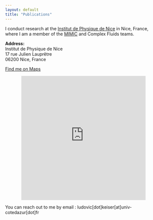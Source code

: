 ```yaml
---
layout: default
title: "Publications"
---
```


I conduct research at the [Institut de Physique de Nice](https://inphyni.univ-cotedazur.eu) in Nice, France, where I am a member of the [MIMIC](https://inphyni.univ-cotedazur.eu/sites/mimic) and Complex Fluids teams.

**Address:**  
Institut de Physique de Nice  
17 rue Julien Lauprêtre  
06200 Nice, France

[Find me on Maps](https://maps.app.goo.gl/n6TT2zaq1ujx7GY29)

<div style="text-align: center;">
<iframe src="https://www.google.com/maps/embed?pb=!1m18!1m12!1m3!1d2885.4431763044904!2d7.200045675658671!3d43.680549150662365!2m3!1f0!2f0!3f0!3m2!1i1024!2i768!4f13.1!3m3!1m2!1s0x12cdd18b1f186fdd%3A0x81edd54adf24e1e6!2sINPHYNI%20-%20Institut%20de%20Physique%20(Universit%C3%A9%20C%C3%B4te%20d&#39;Azur%20-%20CNRS)!5e0!3m2!1sfr!2sfr!4v1728135992863!5m2!1sfr!2sfr" width="400" height="400" style="border:0;" allowfullscreen="" loading="lazy" referrerpolicy="no-referrer-when-downgrade"></iframe>
</div>

You can reach out to me by email : ludovic[dot]keiser[at]univ-cotedazur[dot]fr
